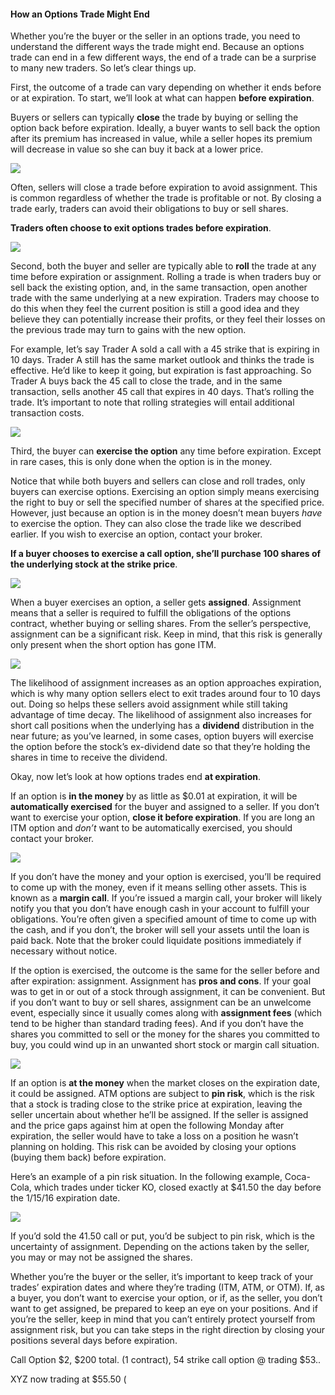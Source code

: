 #### How an Options Trade Might End

Whether you’re the buyer or the seller in an options trade, you need to understand the different ways the trade might end. Because an options trade can end in a few different ways, the end of a trade can be a surprise to many new traders. So let’s clear things up.

First, the outcome of a trade can vary depending on whether it ends before or at expiration. To start, we’ll look at what can happen  **before expiration**.

Buyers or sellers can typically  **close**  the trade by buying or selling the option back before expiration. Ideally, a buyer wants to sell back the option after its premium has increased in value, while a seller hopes its premium will decrease in value so she can buy it back at a lower price.

![](https://education.ameritrade.com/content/cms/images/BDTO_Lesson_2.50.01.jpg)

Often, sellers will close a trade before expiration to avoid assignment. This is common regardless of whether the trade is profitable or not. By closing a trade early, traders can avoid their obligations to buy or sell shares.

**Traders often choose to exit options trades before expiration**.

![](https://education.ameritrade.com/content/cms/images/BDTO_Lesson_2.50.02.jpg)

Second, both the buyer and seller are typically able to  **roll**  the trade at any time before expiration or assignment. Rolling a trade is when traders buy or sell back the existing option, and, in the same transaction, open another trade with the same underlying at a new expiration. Traders may choose to do this when they feel the current position is still a good idea and they believe they can potentially increase their profits, or they feel their losses on the previous trade may turn to gains with the new option.

For example, let’s say Trader A sold a call with a 45 strike that is expiring in 10 days. Trader A still has the same market outlook and thinks the trade is effective. He’d like to keep it going, but expiration is fast approaching. So Trader A buys back the 45 call to close the trade, and in the same transaction, sells another 45 call that expires in 40 days. That’s rolling the trade. It’s important to note that rolling strategies will entail additional transaction costs.

![](https://education.ameritrade.com/content/cms/images/BDTO_Lesson_2.50.03.jpg)

Third, the buyer can  **exercise the option**  any time before expiration. Except in rare cases, this is only done when the option is in the money.

Notice that while both buyers and sellers can close and roll trades, only buyers can exercise options. Exercising an option simply means exercising the right to buy or sell the specified number of shares at the specified price. However, just because an option is in the money doesn’t mean buyers  _have_ to exercise the option. They can also close the trade like we described earlier. If you wish to exercise an option, contact your broker.

**If a buyer chooses to exercise a call option, she’ll purchase 100 shares of the underlying stock at the strike price**.

![](https://education.ameritrade.com/content/cms/images/BDTO_Lesson_2.50.04.jpg)

When a buyer exercises an option, a seller gets  **assigned**. Assignment means that a seller is required to fulfill the obligations of the options contract, whether buying or selling shares. From the seller’s perspective, assignment can be a significant risk. Keep in mind, that this risk is generally only present when the short option has gone ITM.

![](https://education.ameritrade.com/content/cms/images/BDTO_Lesson_2.50.05.jpg)

The likelihood of assignment increases as an option approaches expiration, which is why many option sellers elect to exit trades around four to 10 days out. Doing so helps these sellers avoid assignment while still taking advantage of time decay. The likelihood of assignment also increases for short call positions when the underlying has a  **dividend**  distribution in the near future; as you’ve learned, in some cases, option buyers will exercise the option before the stock’s ex-dividend date so that they’re holding the shares in time to receive the dividend.

Okay, now let’s look at how options trades end  **at expiration**.

If an option is  **in the money**  by as little as $0.01 at expiration, it will be  **automatically exercised**  for the buyer and assigned to a seller. If you don’t want to exercise your option,  **close it before expiration**. If you are long an ITM option and  _don’t_  want to be automatically exercised, you should contact your broker.

![](https://education.ameritrade.com/content/cms/images/BDTO_Lesson_2.50.06.jpg)

If you don’t have the money and your option is exercised, you’ll be required to come up with the money, even if it means selling other assets. This is known as a  **margin call**. If you’re issued a margin call, your broker will likely notify you that you don’t have enough cash in your account to fulfill your obligations. You’re often given a specified amount of time to come up with the cash, and if you don’t, the broker will sell your assets until the loan is paid back. Note that the broker could liquidate positions immediately if necessary without notice.

If the option is exercised, the outcome is the same for the seller before and after expiration: assignment. Assignment has  **pros and cons**. If your goal was to get in or out of a stock through assignment, it can be convenient. But if you don’t want to buy or sell shares, assignment can be an unwelcome event, especially since it usually comes along with  **assignment fees** (which tend to be higher than standard trading fees). And if you don’t have the shares you committed to sell or the money for the shares you committed to buy, you could wind up in an unwanted short stock or margin call situation.

![](https://education.ameritrade.com/content/cms/images/BDTO_Lesson_2.50.07.jpg)

If an option is  **at the money**  when the market closes on the expiration date, it could be assigned. ATM options are subject to  **pin risk**, which is the risk that a stock is trading close to the strike price at expiration, leaving the seller uncertain about whether he’ll be assigned. If the seller is assigned and the price gaps against him at open the following Monday after expiration, the seller would have to take a loss on a position he wasn’t planning on holding. This risk can be avoided by closing your options (buying them back) before expiration.

Here’s an example of a pin risk situation. In the following example, Coca-Cola, which trades under ticker KO, closed exactly at $41.50 the day before the 1/15/16 expiration date.

![](https://education.ameritrade.com/content/cms/images/BDTO_Lesson_2.50.08.jpg)

If you’d sold the 41.50 call or put, you’d be subject to pin risk, which is the uncertainty of assignment. Depending on the actions taken by the seller, you may or may not be assigned the shares.

Whether you’re the buyer or the seller, it’s important to keep track of your trades’ expiration dates and where they’re trading (ITM, ATM, or OTM). If, as a buyer, you don’t want to exercise your option, or if, as the seller, you don’t want to get assigned, be prepared to keep an eye on your positions. And if you’re the seller, keep in mind that you can’t entirely protect yourself from assignment risk, but you can take steps in the right direction by closing your positions several days before expiration.

Call Option $2, $200 total. (1 contract), 54 strike call option @ trading $53..

XYZ now trading at $55.50 (
<!--stackedit_data:
eyJoaXN0b3J5IjpbLTk1OTg5MDk1NywtMTU4NzQ0MTE2NV19
-->